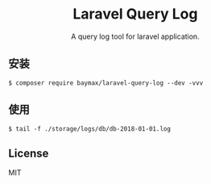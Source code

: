 <h1 align="center"> Laravel Query Log </h1>

<p align="center"> A query log tool for laravel application.</p>

## 安装

```shell
$ composer require baymax/laravel-query-log --dev -vvv
```

## 使用

```shell
$ tail -f ./storage/logs/db/db-2018-01-01.log
```


## License

MIT
